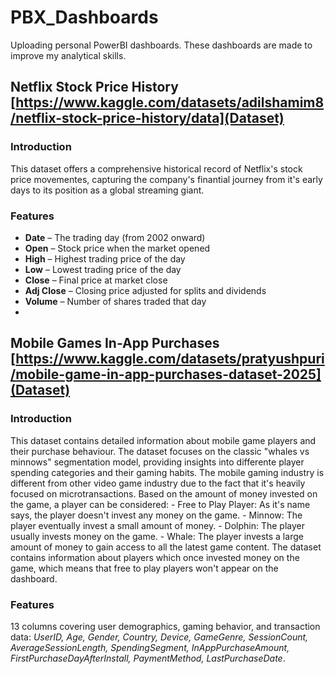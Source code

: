 # PBX_Dashboards

Uploading personal PowerBI dashboards. These dashboards are made to improve my analytical skills.

## Netflix Stock Price History [https://www.kaggle.com/datasets/adilshamim8/netflix-stock-price-history/data](Dataset)

### Introduction

This dataset offers a comprehensive historical record of Netflix's stock price movementes, capturing the company's finantial journey from it's early days to its position as a global streaming giant.

### Features

- **Date** – The trading day (from 2002 onward)
- **Open** – Stock price when the market opened
- **High** – Highest trading price of the day
- **Low** – Lowest trading price of the day
- **Close** – Final price at market close
- **Adj Close** – Closing price adjusted for splits and dividends
- **Volume** – Number of shares traded that day
- 
## Mobile Games In-App Purchases [https://www.kaggle.com/datasets/pratyushpuri/mobile-game-in-app-purchases-dataset-2025](Dataset)

### Introduction

This dataset contains detailed information about mobile game players and their purchase behaviour. The dataset focuses on the classic "whales vs minnows" segmentation model, providing insights into differente player spending categories and their gaming habits. 
The mobile gaming industry is different from other video game industry due to the fact that it's heavily focused on microtransactions. Based on the amount of money invested on the game, a player can be considered:
	- Free to Play Player: As it's name says, the player doesn't invest any money on the game.
	- Minnow: The player eventually invest a small amount of money.
	- Dolphin: The player usually invests money on the game.
	- Whale: The player invests a large amount of money to gain access to all the latest game content.
The dataset contains information about players which once invested money on the game, which means that free to play players won't appear on the dashboard.

### Features

13 columns covering user demographics, gaming behavior, and transaction data:
*UserID, Age, Gender, Country, Device, GameGenre, SessionCount, AverageSessionLength, SpendingSegment, InAppPurchaseAmount, FirstPurchaseDayAfterInstall, PaymentMethod, LastPurchaseDate*.

